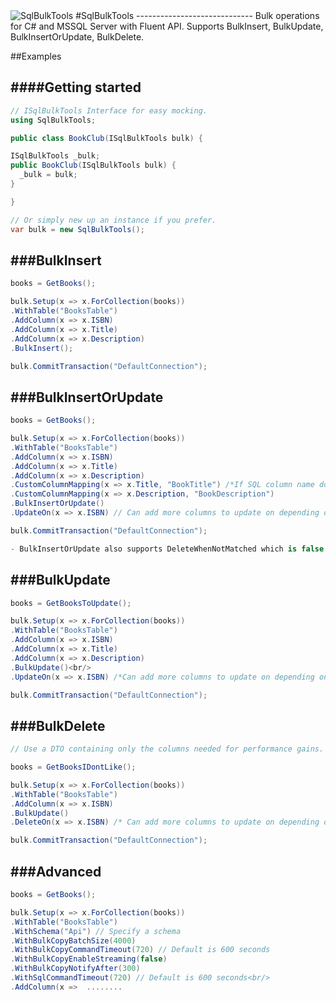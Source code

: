 <img src="http://gregnz.com/images/SqlBulkTools/icon-large.png" alt="SqlBulkTools"> 
#SqlBulkTools
-----------------------------
Bulk operations for C# and MSSQL Server with Fluent API. Supports BulkInsert, BulkUpdate, BulkInsertOrUpdate, BulkDelete.

##Examples

####Getting started
-----------------------------
```c#
// ISqlBulkTools Interface for easy mocking.
using SqlBulkTools;

public class BookClub(ISqlBulkTools bulk) {

ISqlBulkTools _bulk;
public BookClub(ISqlBulkTools bulk) {
  _bulk = bulk;
}

}

// Or simply new up an instance if you prefer.
var bulk = new SqlBulkTools();
```
###BulkInsert
---------------
```c#
books = GetBooks();

bulk.Setup(x => x.ForCollection(books))
.WithTable("BooksTable")
.AddColumn(x => x.ISBN)
.AddColumn(x => x.Title)
.AddColumn(x => x.Description)
.BulkInsert();

bulk.CommitTransaction("DefaultConnection");
```
###BulkInsertOrUpdate
---------------
```c#
books = GetBooks();

bulk.Setup(x => x.ForCollection(books))
.WithTable("BooksTable")
.AddColumn(x => x.ISBN)
.AddColumn(x => x.Title)
.AddColumn(x => x.Description)
.CustomColumnMapping(x => x.Title, "BookTitle") /*If SQL column name does not match member name, you can set up a custom mapping.*/ 
.CustomColumnMapping(x => x.Description, "BookDescription")
.BulkInsertOrUpdate()
.UpdateOn(x => x.ISBN) // Can add more columns to update on depending on your business rules.

bulk.CommitTransaction("DefaultConnection");

- BulkInsertOrUpdate also supports DeleteWhenNotMatched which is false by default. Use at your own risk. 
```
###BulkUpdate
---------------
```c#
books = GetBooksToUpdate();

bulk.Setup(x => x.ForCollection(books))
.WithTable("BooksTable")
.AddColumn(x => x.ISBN)
.AddColumn(x => x.Title)
.AddColumn(x => x.Description)
.BulkUpdate()<br/>
.UpdateOn(x => x.ISBN) /*Can add more columns to update on depending on your business rules.*/

bulk.CommitTransaction("DefaultConnection");
```
###BulkDelete
---------------
```c#
// Use a DTO containing only the columns needed for performance gains.

books = GetBooksIDontLike();

bulk.Setup(x => x.ForCollection(books))
.WithTable("BooksTable")
.AddColumn(x => x.ISBN)
.BulkUpdate()
.DeleteOn(x => x.ISBN) /* Can add more columns to update on depending on your business rules.*/

bulk.CommitTransaction("DefaultConnection");
```
###Advanced
---------------
```c#
books = GetBooks();

bulk.Setup(x => x.ForCollection(books))
.WithTable("BooksTable")
.WithSchema("Api") // Specify a schema 
.WithBulkCopyBatchSize(4000)
.WithBulkCopyCommandTimeout(720) // Default is 600 seconds
.WithBulkCopyEnableStreaming(false)
.WithBulkCopyNotifyAfter(300)
.WithSqlCommandTimeout(720) // Default is 600 seconds<br/>
.AddColumn(x =>  ........
```
